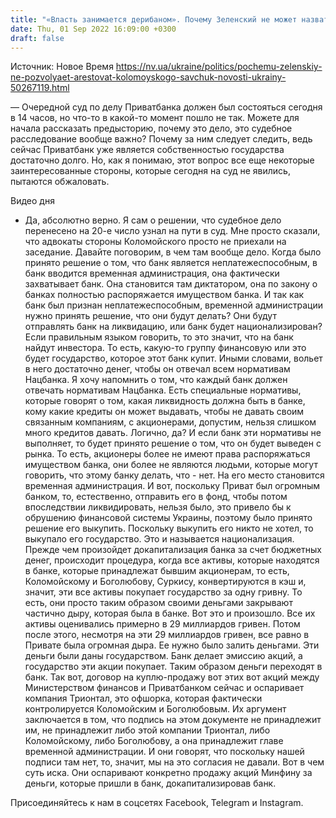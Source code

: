 ```yaml
---
title: "«Власть занимается дерибаном». Почему Зеленский не может назвать Коломойского преступником и арестовать — Савчук"
date: Thu, 01 Sep 2022 16:09:00 +0300
draft: false
---
```

Источник: Новое Время https://nv.ua/ukraine/politics/pochemu-zelenskiy-ne-pozvolyaet-arestovat-kolomoyskogo-savchuk-novosti-ukrainy-50267119.html


 — Очередной суд по делу Приватбанка должен был состояться сегодня в 14 часов, но что-то в какой-то момент пошло не так. Можете для начала рассказать предысторию, почему это дело, это судебное расследование вообще важно? Почему за ним следует следить, ведь сейчас Приватбанк уже является собственностью государства достаточно долго. Но, как я понимаю, этот вопрос все еще некоторые заинтересованные стороны, которые сегодня на суд не явились, пытаются обжаловать.

 Видео дня   

 - Да, абсолютно верно. Я сам о решении, что судебное дело перенесено
на 20-е число узнал на пути в суд. Мне просто сказали, что адвокаты стороны Коломойского просто не приехали на заседание. Давайте поговорим, в чем там
вообще дело. Когда было принято решение о том, что банк является
неплатежеспособным, в банк вводится временная администрация, она фактически
захватывает банк. Она становится там диктатором, она по закону о банках
полностью распоряжается имуществом банка. И так как банк был признан
неплатежеспособным, временной администрации нужно принять решение, что они
будут делать? Они будут отправлять банк на ликвидацию, или банк будет
национализирован? Если правильным языком говорить, то это значит, что на банк
найдут инвестора. То есть, какую-то группу финансовую или это будет
государство, которое этот банк купит. Иными словами, вольет в него достаточно
денег, чтобы он отвечал всем нормативам Нацбанка. Я хочу напомнить о том, что
каждый банк должен отвечать нормативам Нацбанка. Есть специальные нормативы,
которые говорят о том, какая ликвидность должна быть в банке, кому какие кредиты
он может выдавать, чтобы не давать своим связанным компаниям, с акционерами,
допустим, нельзя слишком много кредитов давать. Логично, да? И если банк эти
нормативы не выполняет, то будет принято решение о том, что он будет выведен с
рынка. То есть, акционеры более не имеют права распоряжаться имуществом банка,
они более не являются людьми, которые могут говорить, что этому банку делать,
что - нет. На его место становится временная администрация. И вот, поскольку
Приват был огромным банком, то, естественно, отправить его в фонд, чтобы потом
впоследствии ликвидировать, нельзя было, это привело бы к обрушению финансовой
системы Украины, поэтому было принято решение его выкупить. Поскольку выкупить
его никто не хотел, то выкупало его государство. Это и называется
национализация. Прежде чем произойдет докапитализация банка за счет бюджетных
денег, происходит процедура, когда все активы, которые находятся в банке, которые принадлежат
бывшим акционерам, то есть, Коломойскому и Боголюбову, Суркису, конвертируются
в кэш и, значит, эти все активы покупает государство за одну гривну. То есть,
они просто таким образом своими деньгами закрывают частично дыру, которая была
в банке. Вот это и произошло. Все их активы оценивались примерно в 29
миллиардов гривен. Потом после этого, несмотря на эти 29 миллиардов гривен,
все равно в Привате была огромная дыра. Ее нужно было залить деньгами. Эти
деньги были даны государством. Банк делает эмиссию акций, а государство эти
акции покупает. Таким образом деньги переходят в банк. Так вот, договор на
куплю-продажу вот этих вот акций между Министерством финансов и Приватбанком
сейчас и оспаривает компания Трионтал, это офшорка, которая фактически
контролируется Коломойским и Боголюбовым. Их аргумент заключается в том, что
подпись на этом документе не принадлежит им, не принадлежит либо этой компании
Трионтал, либо Коломойскому, либо Боголюбову, а она принадлежит главе временной
администрации. И они говорят, что поскольку нашей подписи там нет, то, значит,
мы на это согласия не давали. Вот в чем суть иска. Они оспаривают конкретно
продажу акций Минфину за деньги, которые пришли в банк, докапитализировав банк. 

Присоединяйтесь к нам в соцсетях Facebook, Telegram и Instagram.
